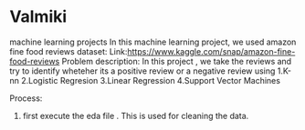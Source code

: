 # Valmiki
machine learning projects 
In this machine learning project, we used amazon fine food reviews dataset:
Link:https://www.kaggle.com/snap/amazon-fine-food-reviews
Problem description:
In this project , we take the reviews and try to identify wheteher its a positive review or a negative review using
1.K-nn
2.Logistic Regresion
3.Linear Regression
4.Support Vector Machines


Process:
1. first execute the eda file . This is used for cleaning the data.
